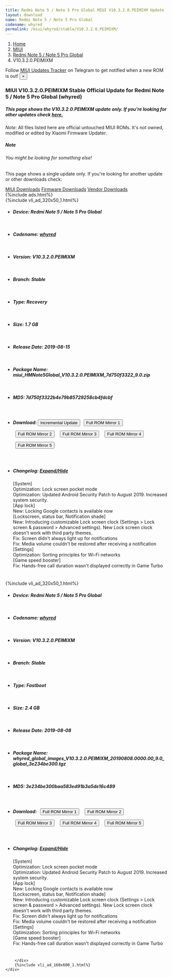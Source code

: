 ```yaml
---
title: Redmi Note 5 / Note 5 Pro Global MIUI V10.3.2.0.PEIMIXM Update
layout: download
name: Redmi Note 5 / Note 5 Pro Global
codename: whyred
permalink: /miui/whyred/stable/V10.3.2.0.PEIMIXM/
---
```

<nav aria-label="breadcrumb">
    <ol class="breadcrumb">
        <li class="breadcrumb-item"><a href="/">Home</a></li>
        <li class="breadcrumb-item"><a href="/miui/">MIUI</a></li>
        <li class="breadcrumb-item"><a href="/miui/whyred/">Redmi Note 5 / Note 5 Pro Global</a></li>
        <li class="breadcrumb-item active" aria-current="page">V10.3.2.0.PEIMIXM</li>
    </ol>
</nav>
<div class="alert alert-primary alert-dismissible fade show" role="alert">
    Follow <a href="https://t.me/MIUIUpdatesTracker" class="alert-link">MIUI Updates Tracker</a> on Telegram to get
    notified when a new ROM is out!
    <button type="button" class="close" data-dismiss="alert" aria-label="Close">
        <span aria-hidden="true">&times;</span>
    </button>
</div>
<div class="col-12 mx-auto">
    <h3 class="title bg-light p-2 rounded">MIUI V10.3.2.0.PEIMIXM Stable Official Update for Redmi Note 5 / Note 5 Pro Global (whyred)</h3>
    <h5>This page shows the V10.3.2.0.PEIMIXM update only. If you're looking for other updates check
        <a href="/miui/whyred/">here.</a></h5>
    <p><i>Note: </i>All files listed here are official untouched MIUI ROMs.
        It's not owned, modified or edited by Xiaomi Firmware Updater.</p>
    <div class="card">
        <div class="card-body">
            <h5 class="card-title">Note</h5>
            <h6 class="card-subtitle mb-2 text-muted">You might be looking for something else!</h6>
            <p class="card-text">This page shows a single update only.
                If you're looking for another update or other downloads check:</p>
            <a href="/miui/" class="card-link">MIUI Downloads</a>
            <a href="/firmware/" class="card-link">Firmware Downloads</a>
            <a href="/vendor/" class="card-link">Vendor Downloads</a>
        </div>
    </div>
    {%include ads.html%}
    <div class="row justify-content-center">
        <div class="col-10" id="downloads">
                    <div class="card card-body">
            {%include vli_ad_320x50_1.html%}
            <ul class="list-unstyled">
                <li style="padding-bottom: 10px;">
                    <h5><b>Device: </b>Redmi Note 5 / Note 5 Pro Global</h5>
                </li>
                <li style="padding-bottom: 10px;">
                    <h5><b>Codename: </b> <a href="/miui/whyred/" target="_blank">whyred</a> </h5>
                </li>
                <li style="padding-bottom: 10px;">
                    <h5><b>Version: </b>V10.3.2.0.PEIMIXM</h5>
                </li>
                <li style="padding-bottom: 10px;">
                    <h5><b>Branch: </b>Stable</h5>
                </li>
                <li style="padding-bottom: 10px;">
                    <h5><b>Type: </b>Recovery</h5>
                </li>
                <li style="padding-bottom: 10px;">
                    <h5><b>Size: </b>1.7 GB</h5>
                </li>
                <li style="padding-bottom: 10px;">
                    <h5><b>Release Date: </b>2019-08-15</h5>
                </li>
                <li style="padding-bottom: 10px;">
                    <h5><b>Package Name: </b><span id="filename" class="text-dark">miui_HMNote5Global_V10.3.2.0.PEIMIXM_7d750f3322_9.0.zip</span></h5>
                </li>
                <li style="padding-bottom: 10px;">
                    <h5><b>MD5: </b><span id="md5" class="text-muted">7d750f3322b4e79b85729258cb4fdcbf</span></h5>
                </li>
                <li style="padding-bottom: 10px;">
                    <h5><b>Download: </b><button type="button" id="incremental_download" class="btn btn-warning" onclick="window.open('https://bigota.d.miui.com/V10.3.2.0.PEIMIXM/miui-blockota-whyred_global-V10.3.1.0.PEIMIXM-V10.3.2.0.PEIMIXM-1097dbe6bc-9.0.zip', '_blank');"><i class="fa fa-download"></i> Incremental Update</button> <button type="button" id="download" class="btn btn-primary" style="margin: 7px;" onclick="window.open('https://cdnorg.d.miui.com/V10.3.2.0.PEIMIXM/miui_HMNote5Global_V10.3.2.0.PEIMIXM_7d750f3322_9.0.zip', '_blank');"><i class="fa fa-download"></i> Full ROM Mirror 1</button> <button type="button" id="download" class="btn btn-primary" style="margin: 7px;" onclick="window.open('https://bkt-sgp-miui-ota-update-alisgp.oss-ap-southeast-1.aliyuncs.com/V10.3.2.0.PEIMIXM/miui_HMNote5Global_V10.3.2.0.PEIMIXM_7d750f3322_9.0.zip', '_blank');"><i class="fa fa-download"></i> Full ROM Mirror 2</button> <button type="button" id="download" class="btn btn-primary" style="margin: 7px;" onclick="window.open('https://bn.d.miui.com/V10.3.2.0.PEIMIXM/miui_HMNote5Global_V10.3.2.0.PEIMIXM_7d750f3322_9.0.zip', '_blank');"><i class="fa fa-download"></i> Full ROM Mirror 3</button> <button type="button" id="download" class="btn btn-primary" style="margin: 7px;" onclick="window.open('https://bigota.d.miui.com/V10.3.2.0.PEIMIXM/miui_HMNote5Global_V10.3.2.0.PEIMIXM_7d750f3322_9.0.zip', '_blank');"><i class="fa fa-download"></i> Full ROM Mirror 4</button> <button type="button" id="download" class="btn btn-primary" style="margin: 7px;" onclick="window.open('https://hugeota.d.miui.com/V10.3.2.0.PEIMIXM/miui_HMNote5Global_V10.3.2.0.PEIMIXM_7d750f3322_9.0.zip', '_blank');"><i class="fa fa-download"></i> Full ROM Mirror 5</button></h5>
                </li>
                <li style="padding-bottom: 10px;">
                    <h5><b>Changelog: </b><a href="#whyred_1_changelog" data-toggle="collapse" role="button"
                            aria-expanded="false" aria-controls="whyred_1_changelog"> <i class="fa fa-arrow-down"
                                aria-hidden="true"></i> Expand/Hide</a></h5>
                    <div class="collapse" id="whyred_1_changelog">
                        <p id="changelog_text">[System]<br>Optimization: Lock screen pocket mode<br>Optimization: Updated Android Security Patch to August 2019. Increased system security.<br>[App lock]<br>New: Locking Google contacts is available now<br>[Lockscreen, status bar, Notification shade]<br>New: Introducing customizable Lock screen clock (Settings > Lock screen & password > Advanced settings). New Lock screen clock doesn't work with third party themes.<br>Fix: Screen didn't always light up for notifications<br>Fix: Media volume couldn't be restored after receiving a notification<br>[Settings]<br>Optimization: Sorting principles for Wi-Fi networks<br>[Game speed booster]<br>Fix: Hands-free call duration wasn't displayed correctly in Game Turbo</p>
                    </div>
                </li>
            </ul>
        </div>
        <div class="card card-body">
            {%include vli_ad_320x50_1.html%}
            <ul class="list-unstyled">
                <li style="padding-bottom: 10px;">
                    <h5><b>Device: </b>Redmi Note 5 / Note 5 Pro Global</h5>
                </li>
                <li style="padding-bottom: 10px;">
                    <h5><b>Codename: </b> <a href="/miui/whyred/" target="_blank">whyred</a> </h5>
                </li>
                <li style="padding-bottom: 10px;">
                    <h5><b>Version: </b>V10.3.2.0.PEIMIXM</h5>
                </li>
                <li style="padding-bottom: 10px;">
                    <h5><b>Branch: </b>Stable</h5>
                </li>
                <li style="padding-bottom: 10px;">
                    <h5><b>Type: </b>Fastboot</h5>
                </li>
                <li style="padding-bottom: 10px;">
                    <h5><b>Size: </b>2.4 GB</h5>
                </li>
                <li style="padding-bottom: 10px;">
                    <h5><b>Release Date: </b>2019-08-08</h5>
                </li>
                <li style="padding-bottom: 10px;">
                    <h5><b>Package Name: </b><span id="filename" class="text-dark">whyred_global_images_V10.3.2.0.PEIMIXM_20190808.0000.00_9.0_global_3e234be300.tgz</span></h5>
                </li>
                <li style="padding-bottom: 10px;">
                    <h5><b>MD5: </b><span id="md5" class="text-muted">3e234be300baa583ed91b3a5de16c489</span></h5>
                </li>
                <li style="padding-bottom: 10px;">
                    <h5><b>Download: </b> <button type="button" id="download" class="btn btn-primary" style="margin: 7px;" onclick="window.open('https://cdnorg.d.miui.com/V10.3.2.0.PEIMIXM/whyred_global_images_V10.3.2.0.PEIMIXM_20190808.0000.00_9.0_global_3e234be300.tgz', '_blank');"><i class="fa fa-download"></i> Full ROM Mirror 1</button> <button type="button" id="download" class="btn btn-primary" style="margin: 7px;" onclick="window.open('https://bkt-sgp-miui-ota-update-alisgp.oss-ap-southeast-1.aliyuncs.com/V10.3.2.0.PEIMIXM/whyred_global_images_V10.3.2.0.PEIMIXM_20190808.0000.00_9.0_global_3e234be300.tgz', '_blank');"><i class="fa fa-download"></i> Full ROM Mirror 2</button> <button type="button" id="download" class="btn btn-primary" style="margin: 7px;" onclick="window.open('https://bn.d.miui.com/V10.3.2.0.PEIMIXM/whyred_global_images_V10.3.2.0.PEIMIXM_20190808.0000.00_9.0_global_3e234be300.tgz', '_blank');"><i class="fa fa-download"></i> Full ROM Mirror 3</button> <button type="button" id="download" class="btn btn-primary" style="margin: 7px;" onclick="window.open('https://bigota.d.miui.com/V10.3.2.0.PEIMIXM/whyred_global_images_V10.3.2.0.PEIMIXM_20190808.0000.00_9.0_global_3e234be300.tgz', '_blank');"><i class="fa fa-download"></i> Full ROM Mirror 4</button> <button type="button" id="download" class="btn btn-primary" style="margin: 7px;" onclick="window.open('https://hugeota.d.miui.com/V10.3.2.0.PEIMIXM/whyred_global_images_V10.3.2.0.PEIMIXM_20190808.0000.00_9.0_global_3e234be300.tgz', '_blank');"><i class="fa fa-download"></i> Full ROM Mirror 5</button></h5>
                </li>
                <li style="padding-bottom: 10px;">
                    <h5><b>Changelog: </b><a href="#whyred_2_changelog" data-toggle="collapse" role="button"
                            aria-expanded="false" aria-controls="whyred_2_changelog"> <i class="fa fa-arrow-down"
                                aria-hidden="true"></i> Expand/Hide</a></h5>
                    <div class="collapse" id="whyred_2_changelog">
                        <p id="changelog_text">[System]<br>Optimization: Lock screen pocket mode<br>Optimization: Updated Android Security Patch to August 2019. Increased system security.<br>[App lock]<br>New: Locking Google contacts is available now<br>[Lockscreen, status bar, Notification shade]<br>New: Introducing customizable Lock screen clock (Settings > Lock screen & password > Advanced settings). New Lock screen clock doesn't work with third party themes.<br>Fix: Screen didn't always light up for notifications<br>Fix: Media volume couldn't be restored after receiving a notification<br>[Settings]<br>Optimization: Sorting principles for Wi-Fi networks<br>[Game speed booster]<br>Fix: Hands-free call duration wasn't displayed correctly in Game Turbo</p>
                    </div>
                </li>
            </ul>
        </div>

        </div>
        {%include vli_ad_160x600_1.html%}
    </div>
</div>
